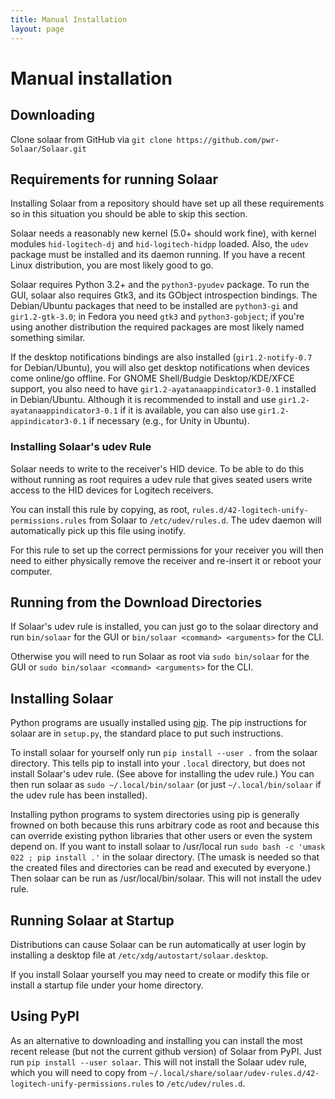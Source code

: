 ```yaml
---
title: Manual Installation
layout: page
---
```


# Manual installation


## Downloading

Clone solaar from GitHub via `git clone https://github.com/pwr-Solaar/Solaar.git`


## Requirements for running Solaar

Installing Solaar from a repository should have set up all these requirements
so in this situation you should be able to skip this section.

Solaar needs a reasonably new kernel (5.0+ should work fine), with kernel modules `hid-logitech-dj`
and `hid-logitech-hidpp` loaded.   Also, the `udev` package must be installed
and its daemon running.  If you have a recent Linux distribution, you are
most likely good to go.

Solaar requires Python 3.2+
and the `python3-pyudev` package.
To run the GUI, solaar also requires Gtk3, and its GObject
introspection bindings.
The Debian/Ubuntu packages that need to be installed are
`python3-gi` and `gir1.2-gtk-3.0`;
in Fedora you need  `gtk3` and `python3-gobject`;
if you're using another
distribution the required packages are most likely named something similar.

If the desktop notifications bindings are also installed
(`gir1.2-notify-0.7` for Debian/Ubuntu),
you will also get desktop notifications when devices come online/go offline.
For GNOME Shell/Budgie Desktop/KDE/XFCE support, you also need to have
`gir1.2-ayatanaappindicator3-0.1` installed in Debian/Ubuntu. Although it is
recommended to install and use `gir1.2-ayatanaappindicator3-0.1` if it is
available, you can also use `gir1.2-appindicator3-0.1` if necessary (e.g.,
for Unity in Ubuntu).


### Installing Solaar's udev Rule

Solaar needs to write to the receiver's HID device.
To be able to do this without running as root requires a udev rule
that gives seated users write access to the HID devices for Logitech receivers.

You can install this rule by copying, as root,
`rules.d/42-logitech-unify-permissions.rules` from Solaar to
`/etc/udev/rules.d`.
The udev daemon will automatically pick up this file using inotify.

For this rule to set up the correct permissions for your receiver
you will then need to either physically remove the receiver and
re-insert it or reboot your computer.


## Running from the Download Directories

If Solaar's udev rule is installed,
you can just go to the solaar directory and run `bin/solaar` for the GUI
or `bin/solaar <command> <arguments>` for the CLI.

Otherwise you will need to run Solaar as root via
`sudo bin/solaar` for the GUI
or `sudo bin/solaar <command> <arguments>` for the CLI.


## Installing Solaar

Python programs are usually installed using [pip][pip].
The pip instructions for solaar are in `setup.py`, the standard place to put such instructions.

To install solaar for yourself only run `pip install --user .` from the solaar directory.
This tells pip to install into your `.local` directory, but does not install Solaar's udev rule.
(See above for installing the udev rule.)
You can then run solaar as `sudo ~/.local/bin/solaar` (or just `~/.local/bin/solaar`
if the udev rule has been installed).

Installing python programs to system directories using pip is generally frowned on both
because this runs arbitrary code as root and because this can override existing python libraries
that other users or even the system depend on.  If you want to install solaar to /usr/local run
`sudo bash -c 'umask 022 ; pip install .'` in the solaar directory.
(The umask is needed so that the created files and directories can be read and executed by everyone.)
Then solaar can be run as /usr/local/bin/solaar.
This will not install the udev rule.

[pip]: https://en.wikipedia.org/wiki/Pip_(package_manager)


## Running Solaar at Startup

Distributions can cause Solaar can be run automatically at user login by installing a desktop file at
`/etc/xdg/autostart/solaar.desktop`.

If you install Solaar yourself you may need to create or modify this file or install a startup file under your home directory.


## Using PyPI

As an alternative to downloading and installing you can install the most recent release
(but not the current github version) of Solaar from PyPI.
Just run `pip install --user solaar`.
This will not install the Solaar udev rule, which you will need to copy from
`~/.local/share/solaar/udev-rules.d/42-logitech-unify-permissions.rules`
to `/etc/udev/rules.d`.
